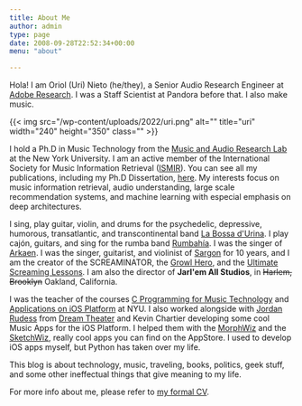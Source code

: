 ```yaml
---
title: About Me
author: admin
type: page
date: 2008-09-28T22:52:34+00:00
menu: "about"

---
```

Hola! I am Oriol (Uri) Nieto (he/they), a Senior Audio Research Engineer at [Adobe Research][1]. I was a Staff Scientist at Pandora before that. I also make music.

{{< img src="/wp-content/uploads/2022/uri.png" alt="" title="uri" width="240" height="350" class="" >}}

I hold a Ph.D in Music Technology from the [Music and Audio Research Lab][6] at the New York University. I am an active member of the International Society for Music Information Retrieval ([ISMIR](https://ismir.net/)). You can see all my publications, including my Ph.D Dissertation, [here][3]. My interests focus on music information retrieval, audio understanding, large scale recommendation systems, and machine learning with especial emphasis on deep architectures.

I sing, play guitar, violin, and drums for the psychedelic, depressive, humorous, transatlantic, and transcontinental band [La Bossa d'Urina](http://labossadurina.com). I play cajón, guitars, and sing for the rumba band [Rumbahía](https://open.spotify.com/artist/33eHLBhvDL2U5Xaar4Quel?si=32VQzSBiQGiO98g_wj9D7Q). I was the singer of [Arkaen](https://open.spotify.com/artist/0JrPYalpR8Tnzln37ZQUSI?si=RmWGGL1tSUabK2XS1GBPxw). I was the singer, guitarist, and violinist of [Sargon](https://www.facebook.com/sargonmetal/) for 10 years, and I am the creator of the SCREAMINATOR, the [Growl Hero](https://ccrma.stanford.edu/~urinieto/256/growlhero/index.html), and the [Ultimate Screaming Lessons](https://www.youtube.com/watch?v=1dAdsOjVChI&list=PL473A703483112034). I am also the director of **Jarl'em All Studios**, in ~~Harlem, Brooklyn~~ Oakland, California. 

I was the teacher of the courses [C Programming for Music Technology][7] and [Applications on iOS Platform](https://ccrma.stanford.edu/~urinieto/MARL/iOS/) at NYU. I also worked alongside with [Jordan Rudess][8] from [Dream Theater][9] and Kevin Chartier developing some cool Music Apps for the iOS Platform. I helped them with the [MorphWiz][10] and the [SketchWiz][11], really cool apps you can find on the AppStore. I used to develop iOS apps myself, but Python has taken over my life.

This blog is about technology, music, traveling, books, politics, geek stuff, and some other ineffectual things that give meaning to my life. 

For more info about me, please refer to [my formal CV][13].

 [1]: https://research.adobe.com/
 [2]: http://sargonmetal.com/en/
 [3]: https://ccrma.stanford.edu/~urinieto/MARL/publications.php
 [4]: https://ccrma.stanford.edu/~urinieto/256/growlhero/
 [5]: http://urinieto.com/ultimate-screaming-lessons/
 [6]: https://steinhardt.nyu.edu/marl
 [7]: https://steinhardt.nyu.edu/courses/c-programming-music-technology
 [8]: http://jordanrudess.com/
 [9]: http://dreamtheater.net/
 [10]: http://itunes.apple.com/us/app/morphwiz/id377345348?mt=8
 [11]: http://itunes.apple.com/us/app/sketchwiz/id392835926?mt=8
 [13]: https://ccrma.stanford.edu/~urinieto/cv.pdf
